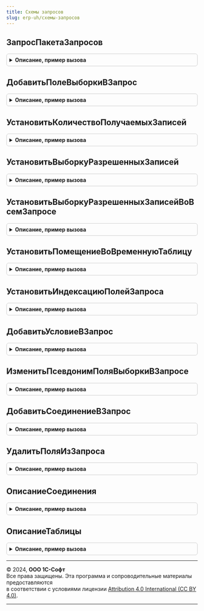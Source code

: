 ```yaml
---
title: Схемы запросов
slug: erp-uh/схемы-запросов
---
```



## ЗапросПакетаЗапросов
<details style="margin: 1em 0; padding: 0.5em; border: 1px solid #ccc; border-radius: 6px;">

<summary style="font-weight: bold; cursor: pointer;">Описание, пример вызова</summary>

```bsl

// Возвращает схему запроса по значению переданного индекса в пакете запросов.
//
// Параметры:
//  СхемаЗапроса - СхемаЗапроса - схема запроса.
//  ИндексЗапросаВПакете - Число - индекс запроса в пакете запросов. Если не задано, то последний запрос в пакете.
//
// Возвращаемое значение:
//  ЗапросВыбораСхемыЗапроса, ЗапросУничтоженияТаблицыСхемыЗапроса - измененный текст запроса или запрос.
//
Функция ЗапросПакетаЗапросов(Знач СхемаЗапроса, ИндексЗапросаВПакете = Неопределено) Экспорт
```

Пример вызова
```bsl
Результат = СхемыЗапросов.ЗапросПакетаЗапросов(СхемаЗапроса, ИндексЗапросаВПакете);
```
</details>

## ДобавитьПолеВыборкиВЗапрос
<details style="margin: 1em 0; padding: 0.5em; border: 1px solid #ccc; border-radius: 6px;">

<summary style="font-weight: bold; cursor: pointer;">Описание, пример вызова</summary>

```bsl

// Добавляет новое поле в конец секции выборки переданного запроса
//
// Параметры:
//  Запрос - Строка, Запрос - текст запроса или запрос.
//  ВыражениеПоля - Строка - выражение поля для секции выборки.
//  ПсевдонимПоля - Строка - псевдоним поля для секции выборки.
//  ИндексЗапросаВПакете - Число - индекс запроса в пакете запросов. Если не задано, то последний запрос в пакете.
//  РасширениеЯзыкаЗапросовСКД - Булево - Истина, когда требуется дополнительно добавить поле в секцию
//  				ВЫБРАТЬ расширения языка запросов СКД.
//  ЗаменятьСуществующееПоле - Булево - Истина, когда требуется дополнительно добавить поле в запрос даже
//  				если оно было добавлено ранее. Прежнее поле будет удалено.
//
// Возвращаемое значение:
//  Строка, Запрос - измененный текст запроса или запрос.
//
Функция ДобавитьПолеВыборкиВЗапрос(Знач Запрос, ВыражениеПоля, ПсевдонимПоля = "", Знач ИндексЗапросаВПакете = Неопределено, РасширениеЯзыкаЗапросовСКД = Ложь, ЗаменятьСуществующееПоле = Ложь) Экспорт
```

Пример вызова
```bsl
Результат = СхемыЗапросов.ДобавитьПолеВыборкиВЗапрос(Запрос, ВыражениеПоля, ПсевдонимПоля, ИндексЗапросаВПакете, РасширениеЯзыкаЗапросовСКД, ЗаменятьСуществующееПоле);
```
</details>

## УстановитьКоличествоПолучаемыхЗаписей
<details style="margin: 1em 0; padding: 0.5em; border: 1px solid #ccc; border-radius: 6px;">

<summary style="font-weight: bold; cursor: pointer;">Описание, пример вызова</summary>

```bsl

// Устанавливает в секцию ВЫБРАТЬ ключевые слова "ПЕРВЫЕ N".
//
// Параметры:
//  Запрос - Строка, Запрос - текст запроса или запрос.
//  КоличествоПолучаемыхЗаписей - Число - количество первых записей, которые необходимо выбрать.
//  							- Неопределено - ключевые слова "ПЕРВЫЕ N" будут исключены из секции ВЫБРАТЬ.
//  ИндексЗапросаВПакете - Число - индекс запроса в пакете запросов. Если не задано, то последний запрос в пакете.
//
// Возвращаемое значение:
//  Строка, Запрос - измененный текст запроса или запрос.
//
Функция УстановитьКоличествоПолучаемыхЗаписей(Знач Запрос, Знач КоличествоПолучаемыхЗаписей, Знач ИндексЗапросаВПакете = Неопределено) Экспорт
```

Пример вызова
```bsl
Результат = СхемыЗапросов.УстановитьКоличествоПолучаемыхЗаписей(Запрос, КоличествоПолучаемыхЗаписей, ИндексЗапросаВПакете);
```
</details>

## УстановитьВыборкуРазрешенныхЗаписей
<details style="margin: 1em 0; padding: 0.5em; border: 1px solid #ccc; border-radius: 6px;">

<summary style="font-weight: bold; cursor: pointer;">Описание, пример вызова</summary>

```bsl

// Устанавливает в секцию ВЫБРАТЬ ключевое слово "РАЗРЕШЕННЫЕ".
//
// Параметры:
//  Запрос - Строка, Запрос - текст запроса или запрос.
//  ВыбиратьРазрешенные - Булево - признак, выбирать ли только разрешенные записи.
//  			Истина - будет добавлено ключевое слово "РАЗРЕШЕННЫЕ" в секцию ВЫБРАТЬ.
//  			Ложь   - будет исключено ключевое слово "РАЗРЕШЕННЫЕ" в секцию ВЫБРАТЬ.
//  ИндексЗапросаВПакете - Число - индекс запроса в пакете запросов. Если не задано, то последний запрос в пакете.
//
// Возвращаемое значение:
//  Строка, Запрос - измененный текст запроса или запрос.
//
Функция УстановитьВыборкуРазрешенныхЗаписей(Знач Запрос, Знач ВыбиратьРазрешенные, Знач ИндексЗапросаВПакете = Неопределено) Экспорт
```

Пример вызова
```bsl
Результат = СхемыЗапросов.УстановитьВыборкуРазрешенныхЗаписей(Запрос, ВыбиратьРазрешенные, ИндексЗапросаВПакете);
```
</details>

## УстановитьВыборкуРазрешенныхЗаписейВоВсемЗапросе
<details style="margin: 1em 0; padding: 0.5em; border: 1px solid #ccc; border-radius: 6px;">

<summary style="font-weight: bold; cursor: pointer;">Описание, пример вызова</summary>

```bsl

Функция УстановитьВыборкуРазрешенныхЗаписейВоВсемЗапросе(Знач Запрос, Знач ВыбиратьРазрешенные) Экспорт
```

Пример вызова
```bsl
Результат = СхемыЗапросов.УстановитьВыборкуРазрешенныхЗаписейВоВсемЗапросе(Запрос, ВыбиратьРазрешенные) 
```
</details>

## УстановитьПомещениеВоВременнуюТаблицу
<details style="margin: 1em 0; padding: 0.5em; border: 1px solid #ccc; border-radius: 6px;">

<summary style="font-weight: bold; cursor: pointer;">Описание, пример вызова</summary>

```bsl

// Устанавливает ключевое слово ПОМЕСТИТЬ и имя временной таблицы в текст запроса.
//
// Параметры:
//  Запрос - Строка, Запрос - текст запроса или запрос.
//  ИмяВременнойТаблицы - Строка - имя временной таблицы, соответствует ключевому слову ПОМЕСТИТЬ языка запросов,
//  			если передана пустая строка, то секция ПОМЕСТИТЬ будет удалена из запроса.
//  ИндексЗапросаВПакете - Число - индекс запроса в пакете запросов. Если не задано, то последний запрос в пакете.
//
// Возвращаемое значение:
//  Строка, Запрос - измененный текст запроса или запрос.
//
Функция УстановитьПомещениеВоВременнуюТаблицу(Знач Запрос, Знач ИмяВременнойТаблицы, Знач ИндексЗапросаВПакете = Неопределено) Экспорт
```

Пример вызова
```bsl
Результат = СхемыЗапросов.УстановитьПомещениеВоВременнуюТаблицу(Запрос, ИмяВременнойТаблицы, ИндексЗапросаВПакете);
```
</details>

## УстановитьИндексациюПолейЗапроса
<details style="margin: 1em 0; padding: 0.5em; border: 1px solid #ccc; border-radius: 6px;">

<summary style="font-weight: bold; cursor: pointer;">Описание, пример вызова</summary>

```bsl

// Устанавливает индексацию в выборке запроса.
//
// Параметры:
//  Запрос - Строка, Запрос - текст запроса или запрос.
//  ПсевдонимыИндексируемыхПолей - Строка - имена полей, которые будут включены в индекс запроса
//  ИндексЗапросаВПакете - Число - индекс запроса в пакете запросов. Если не задано, то последний запрос в пакете.
//
// Возвращаемое значение:
//  Строка, Запрос - измененный текст запроса или запрос.
//
Функция УстановитьИндексациюПолейЗапроса(Знач Запрос, Знач ПсевдонимыИндексируемыхПолей, Знач ИндексЗапросаВПакете = Неопределено) Экспорт
```

Пример вызова
```bsl
Результат = СхемыЗапросов.УстановитьИндексациюПолейЗапроса(Запрос, ПсевдонимыИндексируемыхПолей, ИндексЗапросаВПакете);
```
</details>

## ДобавитьУсловиеВЗапрос
<details style="margin: 1em 0; padding: 0.5em; border: 1px solid #ccc; border-radius: 6px;">

<summary style="font-weight: bold; cursor: pointer;">Описание, пример вызова</summary>

```bsl

// Добавляет выражение условия в параметры виртуальных таблиц
//
// Параметры:
//  Запрос - Строка, Запрос - текст запроса или запрос.
//  ВыражениеУсловия - Строка - выражение условия для секции параметров виртуальной таблицы.
//  ИндексЗапросаВПакете - Число - индекс запроса в пакете запросов. Если не задано, то последний запрос в пакете.
//
// Возвращаемое значение:
//  Строка, Запрос - измененный текст запроса или запрос.
//
Функция ДобавитьУсловиеВЗапрос(Знач Запрос, ВыражениеУсловия, Знач ИндексЗапросаВПакете = Неопределено) Экспорт
```

Пример вызова
```bsl
Результат = СхемыЗапросов.ДобавитьУсловиеВЗапрос(Запрос, ВыражениеУсловия, ИндексЗапросаВПакете);
```
</details>

## ИзменитьПсевдонимПоляВыборкиВЗапросе
<details style="margin: 1em 0; padding: 0.5em; border: 1px solid #ccc; border-radius: 6px;">

<summary style="font-weight: bold; cursor: pointer;">Описание, пример вызова</summary>

```bsl

// Изменяет псевдоним поля в тексте переданного запроса
//
// Параметры:
//  Запрос - Строка, Запрос - текст запроса или запрос.
//  ПсевдонимПоля - Строка - текущий псевдоним поля.
//  НовыйПсевдонимПоля - Строка - новый псевдоним поля.
//  ИндексЗапросаВПакете - Число - индекс запроса в пакете запросов. Если не задано, то последний запрос в пакете.
//
// Возвращаемое значение:
//  Строка, Запрос - измененный текст запроса или запрос.
//
Функция ИзменитьПсевдонимПоляВыборкиВЗапросе(Знач Запрос, ПсевдонимПоля, НовыйПсевдонимПоля, Знач ИндексЗапросаВПакете = Неопределено) Экспорт
```

Пример вызова
```bsl
Результат = СхемыЗапросов.ИзменитьПсевдонимПоляВыборкиВЗапросе(Запрос, ПсевдонимПоля, НовыйПсевдонимПоля, ИндексЗапросаВПакете);
```
</details>

## ДобавитьСоединениеВЗапрос
<details style="margin: 1em 0; padding: 0.5em; border: 1px solid #ccc; border-radius: 6px;">

<summary style="font-weight: bold; cursor: pointer;">Описание, пример вызова</summary>

```bsl

// Добавляет новое соединение с источником данных.
//
// Параметры:
//  Запрос - Строка, Запрос - текст запроса или запрос.
//  ПсевдонимИсточника - Строка - псевдоним источника, к которому необходимо присоединить таблицу.
//  ОписаниеСоединения - см. ОписаниеСоединения
//  ИндексЗапросаВПакете - Число - индекс запроса в пакете запросов. Если не задано, то последний запрос в пакете.
//  ЗаменятьСуществующееСоединение - Булево - если Истина, то существующее соединение удаляется, если Ложь - вызывается исключение.
//
// Возвращаемое значение:
//  Строка, Запрос - измененный текст запроса или запрос.
//
Функция ДобавитьСоединениеВЗапрос(Знач Запрос, ПсевдонимИсточника, ОписаниеСоединения, Экспорт
```

Пример вызова
```bsl
Результат = СхемыЗапросов.ДобавитьСоединениеВЗапрос(Запрос, ПсевдонимИсточника, ОписаниеСоединения, );
```
</details>

## УдалитьПоляИзЗапроса
<details style="margin: 1em 0; padding: 0.5em; border: 1px solid #ccc; border-radius: 6px;">

<summary style="font-weight: bold; cursor: pointer;">Описание, пример вызова</summary>

```bsl

// Удаляет поля из запроса.
//
// Параметры:
//  Запрос - Строка, Запрос - текст запроса или запрос.
//  ПсевдонимыПолей - Строка, Массив - строка псевдонимов полей, разделенных запятой, либо массив псевдонимов полей.
//  ИндексЗапросаВПакете - Число - индекс запроса в пакете запросов. Если не задано, то удаляется во всех запросах пакета.
//
// Возвращаемое значение:
//  Строка, Запрос - измененный текст запроса или запрос.
//
Функция УдалитьПоляИзЗапроса(Знач Запрос, ПсевдонимыПолей, Знач ИндексЗапросаВПакете = Неопределено) Экспорт
```

Пример вызова
```bsl
Результат = СхемыЗапросов.УдалитьПоляИзЗапроса(Запрос, ПсевдонимыПолей, ИндексЗапросаВПакете);
```
</details>

## ОписаниеСоединения
<details style="margin: 1em 0; padding: 0.5em; border: 1px solid #ccc; border-radius: 6px;">

<summary style="font-weight: bold; cursor: pointer;">Описание, пример вызова</summary>

```bsl

// Возвращает описание добавляемого соединения.
//
// Параметры:
//  ОписаниеТаблицы - см. ОписаниеТаблицы
//  Условие - Строка - условие соединения
//  ТипСоединения - Неопределено, ТипСоединенияСхемыЗапроса - тип соединения
//
// Возвращаемое значение:
//  Структура:
//  *ОписаниеТаблицы - см. ОписаниеТаблицы
//  *Условие - Строка
//  *ТипСоединения - ТипСоединенияСхемыЗапроса
//
Функция ОписаниеСоединения(ОписаниеТаблицы, Условие, ТипСоединения = Неопределено) Экспорт
```

Пример вызова
```bsl
Результат = СхемыЗапросов.ОписаниеСоединения(ОписаниеТаблицы, Условие, ТипСоединения);
```
</details>

## ОписаниеТаблицы
<details style="margin: 1em 0; padding: 0.5em; border: 1px solid #ccc; border-radius: 6px;">

<summary style="font-weight: bold; cursor: pointer;">Описание, пример вызова</summary>

```bsl

// Описание таблицы схемы запроса
//
// Параметры:
//  ТипТаблицы - Тип
//  ИмяТаблицы - Строка
//  ПсевдонимТаблицы - Строка
//  ДоступныеПоля - Строка, Массив из Строка - доступные поля
//  ТекстЗапроса - Строка
//
// Возвращаемое значение:
//  Структура - Описание таблицы:
//  *ТипТаблицы - Тип
//  *ИмяТаблицы - Строка
//  *ПсевдонимТаблицы - Строка
//  *ДоступныеПоля - Массив из Строка
//  *ТекстЗапроса - Строка
//
Функция ОписаниеТаблицы(ТипТаблицы, ИмяТаблицы, ПсевдонимТаблицы, ДоступныеПоля = Неопределено, ТекстЗапроса = Неопределено) Экспорт
```

Пример вызова
```bsl
Результат = СхемыЗапросов.ОписаниеТаблицы(ТипТаблицы, ИмяТаблицы, ПсевдонимТаблицы, ДоступныеПоля, ТекстЗапроса);
```
</details>

---

© 2024, **ООО 1С-Софт**  
Все права защищены. Эта программа и сопроводительные материалы предоставляются  
в соответствии с условиями лицензии [Attribution 4.0 International (CC BY 4.0)](https://creativecommons.org/licenses/by/4.0/legalcode).

---
